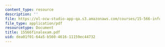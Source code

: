 ```yaml
---
content_type: resource
description: ''
file: https://ol-ocw-studio-app-qa.s3.amazonaws.com/courses/15-566-information-technology-as-an-integrating-force-in-manufacturing-spring-2003/dea01f0164a5b560461611159ec44732_15566finalexam.pdf
file_type: application/pdf
resourcetype: Document
title: 15566finalexam.pdf
uid: dea01f01-64a5-b560-4616-11159ec44732
---
```


